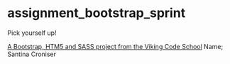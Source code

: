assignment_bootstrap_sprint
===========================

Pick yourself up!

[A Bootstrap, HTM5 and SASS project from the Viking Code School](http://www.vikingcodeschool.com)
Name; Santina Croniser
